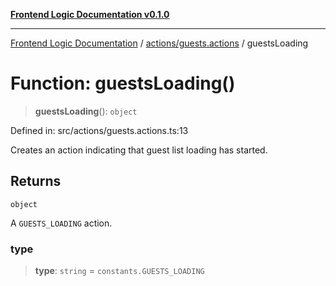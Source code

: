 [**Frontend Logic Documentation v0.1.0**](../../../README.md)

***

[Frontend Logic Documentation](../../../modules.md) / [actions/guests.actions](../README.md) / guestsLoading

# Function: guestsLoading()

> **guestsLoading**(): `object`

Defined in: src/actions/guests.actions.ts:13

Creates an action indicating that guest list loading has started.

## Returns

`object`

A `GUESTS_LOADING` action.

### type

> **type**: `string` = `constants.GUESTS_LOADING`
